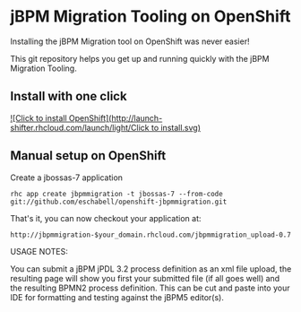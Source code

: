 jBPM Migration Tooling on OpenShift 
===================================
Installing the jBPM Migration tool on OpenShift was never easier!

This git repository helps you get up and running quickly with the jBPM
Migration Tooling.


Install with one click
----------------------
[![Click to install OpenShift](http://launch-shifter.rhcloud.com/launch/light/Click to install.svg)](https://openshift.redhat.com/app/console/application_type/custom?&cartridges[]=jbossas-7&initial_git_url=git@github.com:eschabell/openshift-jbpmmigration.git&name=jbpmmigration)


Manual setup on OpenShift
------------------------- 
Create a jbossas-7 application

    rhc app create jbpmmigration -t jbossas-7 --from-code git://github.com/eschabell/openshift-jbpmmigration.git

That's it, you can now checkout your application at:

    http://jbpmmigration-$your_domain.rhcloud.com/jbpmmigration_upload-0.7

USAGE NOTES:

You can submit a jBPM jPDL 3.2 process definition as an xml file upload, the
resulting page will show you first your submitted file (if all goes well) and
the resulting BPMN2 process definition. This can be cut and paste into your IDE
for formatting and testing against the jBPM5 editor(s).

